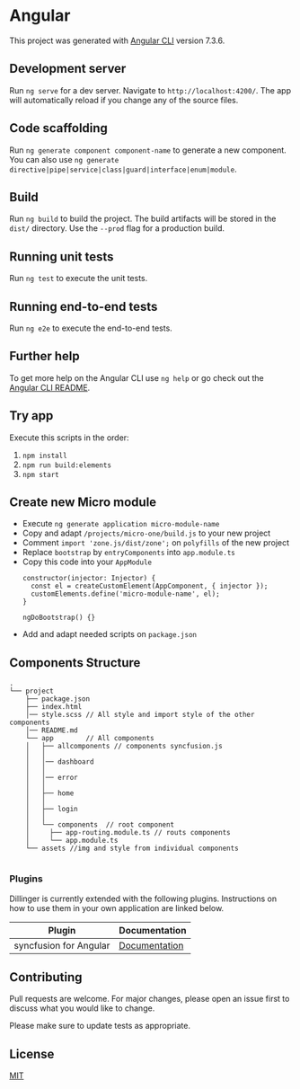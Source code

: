 # Angular

This project was generated with [Angular CLI](https://github.com/angular/angular-cli) version 7.3.6.

## Development server

Run `ng serve` for a dev server. Navigate to `http://localhost:4200/`. The app will automatically reload if you change any of the source files.

## Code scaffolding

Run `ng generate component component-name` to generate a new component. You can also use `ng generate directive|pipe|service|class|guard|interface|enum|module`.

## Build

Run `ng build` to build the project. The build artifacts will be stored in the `dist/` directory. Use the `--prod` flag for a production build.

## Running unit tests

Run `ng test` to execute the unit tests.

## Running end-to-end tests

Run `ng e2e` to execute the end-to-end tests.

## Further help

To get more help on the Angular CLI use `ng help` or go check out the [Angular CLI README](https://github.com/angular/angular-cli/blob/master/README.md).


## Try app

Execute this scripts in the order:
1) `npm install`
2) `npm run build:elements`
3) `npm start`

## Create new Micro module

* Execute `ng generate application micro-module-name`
* Copy and adapt `/projects/micro-one/build.js` to your new project
* Comment `import 'zone.js/dist/zone';` on `polyfills` of the new project
* Replace `bootstrap` by `entryComponents` into `app.module.ts`
* Copy this code into your `AppModule`
  ```
  constructor(injector: Injector) {
    const el = createCustomElement(AppComponent, { injector });
    customElements.define('micro-module-name', el);
  }

  ngDoBootstrap() {}
  ``` 
* Add and adapt needed scripts on `package.json`


## Components Structure

```
.
└── project
    ├── package.json
    ├── index.html
    │── style.scss // All style and import style of the other components
    │── README.md
    └── app        // All components 
    │   ├── allcomponents // components syncfusion.js
    │   │   
    │   │── dashboard
    │   │   
    │   │── error
    │   │   
    │   ├── home
    │   │   
    │   ├── login
    │   │   
    │   └── components  // root component
    │     ├── app-routing.module.ts // routs components
    │     └── app.module.ts 
    └── assets //img and style from individual components
    
```


### Plugins

Dillinger is currently extended with the following plugins. Instructions on how to use them in your own application are linked below.

| Plugin | Documentation |
| ------ | ------ |
| syncfusion for Angular | [Documentation](https://ej2.syncfusion.com/angular/documentation/introduction/?no-cache=1) |



## Contributing
Pull requests are welcome. For major changes, please open an issue first to discuss what you would like to change.

Please make sure to update tests as appropriate.

## License
[MIT](https://choosealicense.com/licenses/mit/)